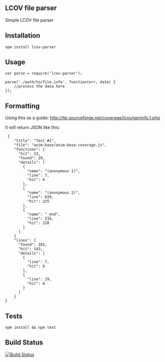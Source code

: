 ## LCOV file parser

Simple LCOV file parser

## Installation

    npm install lcov-parser


## Usage

    var parse = require('lcov-parser');

    parse('./path/to/file.info', function(err, data) {
        //process the data here
    });

## Formatting

Using this as a guide: http://ltp.sourceforge.net/coverage/lcov/geninfo.1.php

It will return JSON like this:

```
 {
    "title": "Test #1",
    "file": "anim-base/anim-base-coverage.js",
    "functions": {
      "hit": 23,
      "found": 29,
      "details": [
        {
          "name": "(anonymous 1)",
          "line": 7,
          "hit": 6
        },
        {
          "name": "(anonymous 2)",
          "line": 620,
          "hit": 225
        },
        {
          "name": "_end",
          "line": 516,
          "hit": 228
        }
      ]
    }
    "lines": {
      "found": 181,
      "hit": 143,
      "details": [
        {
          "line": 7,
          "hit": 6
        },
        {
          "line": 29,
          "hit": 6
        }
      ]
    }
}
```

## Tests

    npm install && npm test


## Build Status

[![Build Status](https://secure.travis-ci.org/davglass/lcov-parser.png?branch=master)](http://travis-ci.org/davglass/lcov-parser)

